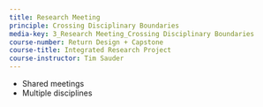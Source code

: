 ```yaml
---
title: Research Meeting
principle: Crossing Disciplinary Boundaries
media-key: 3_Research Meeting_Crossing Disciplinary Boundaries
course-number: Return Design + Capstone
course-title: Integrated Research Project
course-instructor: Tim Sauder
---
```


* Shared meetings
* Multiple disciplines
